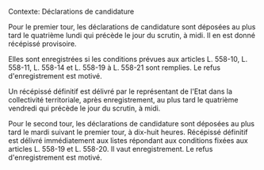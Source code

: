 Contexte: Déclarations de candidature

Pour le premier tour, les déclarations de candidature sont déposées au plus tard le quatrième lundi qui précède le jour du scrutin, à midi. Il en est donné récépissé provisoire.

Elles sont enregistrées si les conditions prévues aux articles L. 558-10, L. 558-11, L. 558-14 et L. 558-19 à L. 558-21 sont remplies. Le refus d'enregistrement est motivé.

Un récépissé définitif est délivré par le représentant de l'Etat dans la collectivité territoriale, après enregistrement, au plus tard le quatrième vendredi qui précède le jour du scrutin, à midi.

Pour le second tour, les déclarations de candidature sont déposées au plus tard le mardi suivant le premier tour, à dix-huit heures. Récépissé définitif est délivré immédiatement aux listes répondant aux conditions fixées aux articles L. 558-19 et L. 558-20. Il vaut enregistrement. Le refus d'enregistrement est motivé.